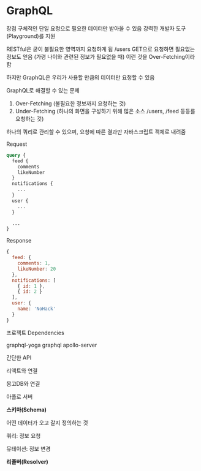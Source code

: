 # GraphQL

장점
구체적인 단일 요청으로 필요한 데이터만 받아올 수 있음
강력한 개발자 도구(Playground)를 지원

RESTful은 굳이 불필요한 영역까지 요청하게 됨
/users GET으로 요청하면 필요없는 정보도 얻음 (가령 나이와 관련된 정보가 필요없을 때)
이런 것을 Over-Fetching이라 함

하지만 GraphQL은 우리가 사용할 만큼의 데이터만 요청할 수 있음

GraphQL로 해결할 수 있는 문제

1. Over-Fetching (불필요한 정보까지 요청하는 것)
2. Under-Fetching (하나의 화면을 구성하기 위해 많은 소스 /users, /feed 등등를 요청하는 것)

하나의 쿼리로 관리할 수 있으며, 요청에 따른 결과만 자바스크립트 객체로 내려줌

Request

```graphql
query {
  feed {
    comments
    likeNumber
  }
  notifications {
    ...
  }
  user {
    ...
  }

  ...
}
```

Response

```javascript
{
  feed: {
    comments: 1,
    likeNumber: 20
  },
  notifications: [
    { id: 1 },
    { id: 2 }
  ],
  user: {
    name: 'NoHack'
  }
}
```

프로젝트 Dependencies

graphql-yoga
graphql
apollo-server

간단한 API

리액트와 연결

몽고DB와 연결

아폴로 서버

**스키마(Schema)**

어떤 데이터가 오고 갈지 정의하는 것

쿼리: 정보 요청

뮤테이션: 정보 변경

**리졸버(Resolver)**
